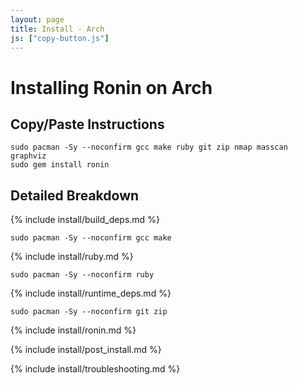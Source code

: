 ```yaml
---
layout: page
title: Install - Arch
js: ["copy-button.js"]
---
```


# Installing Ronin on Arch

## Copy/Paste Instructions

```shell
sudo pacman -Sy --noconfirm gcc make ruby git zip nmap masscan graphviz
sudo gem install ronin
```

## Detailed Breakdown

{% include install/build_deps.md %}

```shell
sudo pacman -Sy --noconfirm gcc make
```

{% include install/ruby.md %}

```shell
sudo pacman -Sy --noconfirm ruby
```

{% include install/runtime_deps.md %}

```shell
sudo pacman -Sy --noconfirm git zip
```

{% include install/ronin.md %}

{% include install/post_install.md %}

{% include install/troubleshooting.md %}
